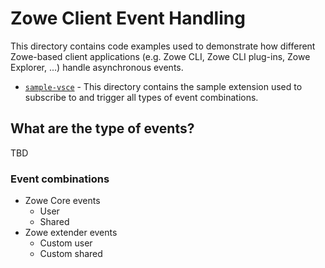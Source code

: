 # Zowe Client Event Handling

This directory contains code examples used to demonstrate how different Zowe-based client applications (e.g. Zowe CLI, Zowe CLI plug-ins, Zowe Explorer, ...) handle asynchronous events.

- [`sample-vsce`](./sample-vsce) - This directory contains the sample extension used to subscribe to and trigger all types of event combinations.


## What are the type of events?

TBD

### Event combinations

- Zowe Core events
  - User
  - Shared
- Zowe extender events
  - Custom user
  - Custom shared

